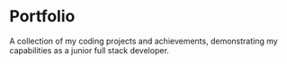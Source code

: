 # Portfolio
A collection of my coding projects and achievements, demonstrating my capabilities as a junior full stack developer.

